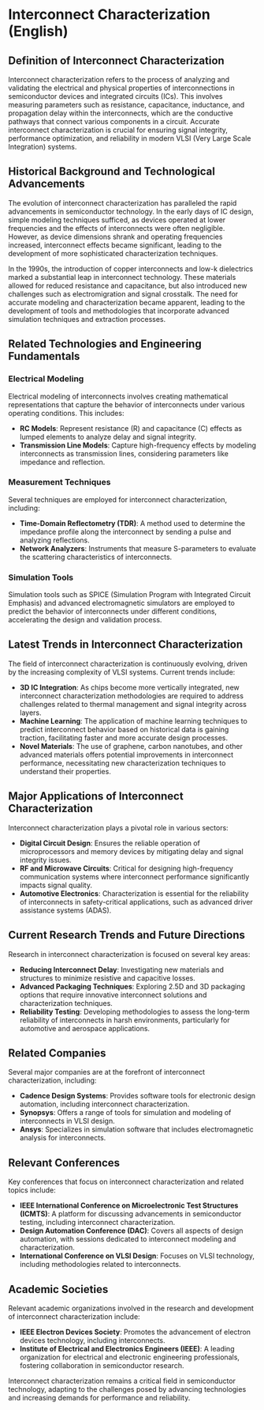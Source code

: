 # Interconnect Characterization (English)

## Definition of Interconnect Characterization

Interconnect characterization refers to the process of analyzing and validating the electrical and physical properties of interconnections in semiconductor devices and integrated circuits (ICs). This involves measuring parameters such as resistance, capacitance, inductance, and propagation delay within the interconnects, which are the conductive pathways that connect various components in a circuit. Accurate interconnect characterization is crucial for ensuring signal integrity, performance optimization, and reliability in modern VLSI (Very Large Scale Integration) systems.

## Historical Background and Technological Advancements

The evolution of interconnect characterization has paralleled the rapid advancements in semiconductor technology. In the early days of IC design, simple modeling techniques sufficed, as devices operated at lower frequencies and the effects of interconnects were often negligible. However, as device dimensions shrank and operating frequencies increased, interconnect effects became significant, leading to the development of more sophisticated characterization techniques.

In the 1990s, the introduction of copper interconnects and low-k dielectrics marked a substantial leap in interconnect technology. These materials allowed for reduced resistance and capacitance, but also introduced new challenges such as electromigration and signal crosstalk. The need for accurate modeling and characterization became apparent, leading to the development of tools and methodologies that incorporate advanced simulation techniques and extraction processes.

## Related Technologies and Engineering Fundamentals

### Electrical Modeling

Electrical modeling of interconnects involves creating mathematical representations that capture the behavior of interconnects under various operating conditions. This includes:

- **RC Models**: Represent resistance (R) and capacitance (C) effects as lumped elements to analyze delay and signal integrity.
- **Transmission Line Models**: Capture high-frequency effects by modeling interconnects as transmission lines, considering parameters like impedance and reflection.

### Measurement Techniques

Several techniques are employed for interconnect characterization, including:

- **Time-Domain Reflectometry (TDR)**: A method used to determine the impedance profile along the interconnect by sending a pulse and analyzing reflections.
- **Network Analyzers**: Instruments that measure S-parameters to evaluate the scattering characteristics of interconnects.

### Simulation Tools

Simulation tools such as SPICE (Simulation Program with Integrated Circuit Emphasis) and advanced electromagnetic simulators are employed to predict the behavior of interconnects under different conditions, accelerating the design and validation process.

## Latest Trends in Interconnect Characterization

The field of interconnect characterization is continuously evolving, driven by the increasing complexity of VLSI systems. Current trends include:

- **3D IC Integration**: As chips become more vertically integrated, new interconnect characterization methodologies are required to address challenges related to thermal management and signal integrity across layers.
- **Machine Learning**: The application of machine learning techniques to predict interconnect behavior based on historical data is gaining traction, facilitating faster and more accurate design processes.
- **Novel Materials**: The use of graphene, carbon nanotubes, and other advanced materials offers potential improvements in interconnect performance, necessitating new characterization techniques to understand their properties.

## Major Applications of Interconnect Characterization

Interconnect characterization plays a pivotal role in various sectors:

- **Digital Circuit Design**: Ensures the reliable operation of microprocessors and memory devices by mitigating delay and signal integrity issues.
- **RF and Microwave Circuits**: Critical for designing high-frequency communication systems where interconnect performance significantly impacts signal quality.
- **Automotive Electronics**: Characterization is essential for the reliability of interconnects in safety-critical applications, such as advanced driver assistance systems (ADAS).

## Current Research Trends and Future Directions

Research in interconnect characterization is focused on several key areas:

- **Reducing Interconnect Delay**: Investigating new materials and structures to minimize resistive and capacitive losses.
- **Advanced Packaging Techniques**: Exploring 2.5D and 3D packaging options that require innovative interconnect solutions and characterization techniques.
- **Reliability Testing**: Developing methodologies to assess the long-term reliability of interconnects in harsh environments, particularly for automotive and aerospace applications.

## Related Companies

Several major companies are at the forefront of interconnect characterization, including:

- **Cadence Design Systems**: Provides software tools for electronic design automation, including interconnect characterization.
- **Synopsys**: Offers a range of tools for simulation and modeling of interconnects in VLSI design.
- **Ansys**: Specializes in simulation software that includes electromagnetic analysis for interconnects.

## Relevant Conferences

Key conferences that focus on interconnect characterization and related topics include:

- **IEEE International Conference on Microelectronic Test Structures (ICMTS)**: A platform for discussing advancements in semiconductor testing, including interconnect characterization.
- **Design Automation Conference (DAC)**: Covers all aspects of design automation, with sessions dedicated to interconnect modeling and characterization.
- **International Conference on VLSI Design**: Focuses on VLSI technology, including methodologies related to interconnects.

## Academic Societies

Relevant academic organizations involved in the research and development of interconnect characterization include:

- **IEEE Electron Devices Society**: Promotes the advancement of electron devices technology, including interconnects.
- **Institute of Electrical and Electronics Engineers (IEEE)**: A leading organization for electrical and electronic engineering professionals, fostering collaboration in semiconductor research.

Interconnect characterization remains a critical field in semiconductor technology, adapting to the challenges posed by advancing technologies and increasing demands for performance and reliability.